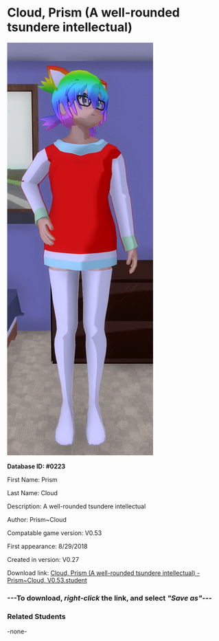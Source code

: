 # Cloud, Prism (A well-rounded tsundere intellectual)

<img src="../../Files/Images/Cloud, Prism (A well-rounded tsundere intellectual).png" title="Cloud, Prism (A well-rounded tsundere intellectual) - Prism~Cloud, V0.53">

**Database ID: #0223**

First Name: Prism

Last Name: Cloud

Description: A well-rounded tsundere intellectual

Author: Prism~Cloud

Compatable game version: V0.53

First appearance: 8/29/2018

Created in version: V0.27

Download link: <a href="https://raw.githubusercontent.com/Arbiter1223/Daigaku-Gurashi-Custom-Students/master/Files/Student%20Files/Cloud%2C%20Prism%20(A%20well-rounded%20tsundere%20intellectual)%20-%20Prism~Cloud%2C%20V0.53.student">Cloud, Prism (A well-rounded tsundere intellectual) - Prism~Cloud, V0.53.student</a>

### ---**To download, _right-click_ the link, and select _"Save as"_**---

### Related Students

-none-
